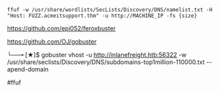 ````shell
ffuf -w /usr/share/wordlists/SecLists/Discovery/DNS/namelist.txt -H "Host: FUZZ.acmeitsupport.thm" -u http://MACHINE_IP -fs {size}
````

https://github.com/epi052/feroxbuster

https://github.com/OJ/gobuster

└──╼ [★]$ gobuster vhost -u http://inlanefreight.htb:56322 -w /usr/share/seclists/Discovery/DNS/subdomains-top1million-110000.txt --apend-domain

#ffuf 
